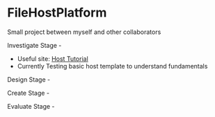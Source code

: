 # FileHostPlatform
Small project between myself and other collaborators</br>

Investigate Stage - </br>
+ Useful site: [Host Tutorial](https://www.taniarascia.com/how-to-upload-files-to-a-server-with-plain-javascript-and-php/)</br>
+ Currently Testing basic host template to understand fundamentals

Design Stage - </br>

Create Stage - </br>

Evaluate Stage -
